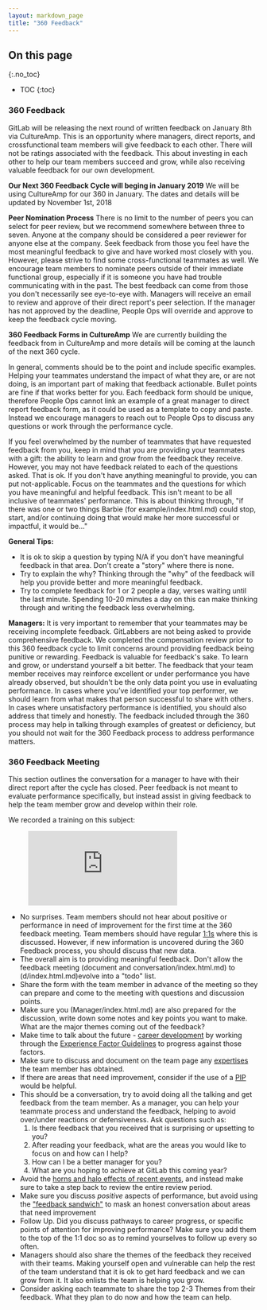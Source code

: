 ```yaml
---
layout: markdown_page
title: "360 Feedback"
---
```

## On this page
{:.no_toc}

- TOC
{:toc}


### 360 Feedback

GitLab will be releasing the next round of written feedback on January 8th via CultureAmp. This is an opportunity where managers, direct reports, and crossfunctional team members will give feedback to each other. There will not be ratings associated with the feedback. This about investing in each other to help our team members succeed and grow, while also receiving valuable feedback for our own development. 

**Our Next 360 Feedback Cycle will beging in January 2019**
We will be using CultureAmp for our 360 in January. The dates and details will be updated by November 1st, 2018


**Peer Nomination Process**
There is no limit to the number of peers you can select for peer review, but we recommend somewhere between three to seven. Anyone at the company should be considered a peer reviewer for anyone else at the company. Seek feedback from those you feel have the most meaningful feedback to give and have worked most closely with you. However, please strive to find some cross-functional teammates as well. We encourage team members to nominate peers outside of their immediate functional group, especially if it is someone you have had trouble communicating with in the past. The best feedback can come from those you don't necessarily see eye-to-eye with. Managers will receive an email to review and approve of their direct report's peer selection. If the manager has not approved by the deadline, People Ops will override and approve to keep the feedback cycle moving.

**360 Feedback Forms in CultureAmp**
We are currently building the feedback from in CultureAmp and more details will be coming at the launch of the next 360 cycle.

In general, comments should be to the point and include specific examples. Helping your teammates understand the impact of what they are, or are not doing, is an important part of making that feedback actionable. Bullet points are fine if that works better for you. Each feedback form should be unique, therefore People Ops cannot link an example of a great manager to direct report feedback form, as it could be used as a template to copy and paste. Instead we encourage managers to reach out to People Ops to discuss any questions or work through the performance cycle.

If you feel overwhelmed by the number of teammates that have requested feedback from you, keep in mind that you are providing your teammates with a gift: the ability to learn and grow from the feedback they receive. However, you may not have feedback related to each of the questions asked. That is ok. If you don't have anything meaningful to provide, you can put not-applicable. Focus on the teammates and the questions for which you have meaningful and helpful feedback. This isn't meant to be all inclusive of teammates' performance. This is about thinking through, "if there was one or two things Barbie (for example/index.html.md) could stop, start, and/or continuing doing that would make her more successful or impactful, it would be..."

**General Tips:**
* It is ok to skip a question by typing N/A if you don't have meaningful feedback in that area. Don't create a "story" where there is none.
* Try to explain the why? Thinking through the "why" of the feedback will help you provide better and more meaningful feedback.
* Try to complete feedback for 1 or 2 people a day, verses waiting until the last minute. Spending 10-20 minutes a day on this can make thinking through and writing the feedback less overwhelming.

**Managers:**
It is very important to remember that your teammates may be receiving incomplete feedback. GitLabbers are not being asked to provide comprehensive feedback. We completed the compensation review prior to this 360 feedback cycle to limit concerns around providing feedback being punitive or rewarding. Feedback is valuable for feedback's sake. To learn and grow, or understand yourself a bit better.  The feedback that your team member receives may reinforce excellent or under performance you have already observed, but shouldn't be the only data point you use in evaluating performance.  In cases where you’ve identified your top performer, we should learn from what makes that person successful to share with others. In cases where unsatisfactory performance is identified, you should also address that timely and honestly.  The feedback included through the 360 process may help in talking through examples of greatest or deficiency, but you should not wait for the 360 Feedback process to address performance matters.




### 360 Feedback Meeting

This section outlines the conversation for a manager to have with their direct report after the cycle has closed. Peer feedback is not meant to evaluate performance specifically, but instead assist in giving feedback to help the team member grow and develop within their role.

We recorded a training on this subject:

<figure class="video_container">
  <iframe src="https://www.youtube.com/embed/VK8cA8nYcoY" frameborder="0" allowfullscreen="true"> </iframe>
</figure>

* No surprises. Team members should not hear about positive or performance in need of improvement for the first time at the 360 feedback meeting. Team members should have regular [1:1s](https://github.com/daijapan/test/tree/master/leadership/1-1/index.html.md/index.html.md) where this is discussed. However, if new information is uncovered during the 360 Feedback process, you should discuss that new data.
* The overall aim is to providing meaningful feedback. Don't allow the feedback meeting (document and conversation/index.html.md) to (d/index.html.md)evolve into a "todo" list.
* Share the form with the team member in advance of the meeting so they can prepare and come to the meeting with questions and discussion points.
* Make sure you (Manager/index.html.md) are also prepared for the discussion, write down some notes and key points you want to make. What are the major themes coming out of the feedback?
* Make time to talk about the future - [career development](https://github.com/daijapan/test/tree/master/leadership/1-1/#career-development-discussion-at-the-1-1/index.html.md) by working through the [Experience Factor Guidelines](https://github.com/daijapan/test/tree/master/people-operations/global-compensation/#experience-factor-guidelines/index.html.md) to progress against those factors.
* Make sure to discuss and document on the team page any [expertises](/team/structure/#expert/index.html.md) the team member has obtained.
* If there are areas that need improvement, consider if the use of a [PIP](https://github.com/daijapan/test/tree/master/underperformance/index.html.md/index.html.md) would be helpful.
* This should be a conversation, try to avoid doing all the talking and get feedback from the team member. As a manager, you can help your teammate process and understand the feedback, helping to avoid over/under reactions or defensiveness.  Ask questions such as:
   1. Is there feedback that you received that is surprising or upsetting to you?
   1. After reading your feedback, what are the areas you would like to focus on and how can I help?
   1. How can I be a better manager for you?
   1. What are you hoping to achieve at GitLab this coming year?
* Avoid the [horns and halo effects of recent events](https://www.thebalance.com/effective-performance-review-tips-1918842/index.html.md), and instead make sure to take a step back to review the entire review period.
* Make sure you discuss _positive_ aspects of performance, but avoid using the ["feedback sandwich"](https://www.officevibe.com/blog/employee-feedback-examples/index.html.md) to mask an honest conversation about areas that need improvement
* Follow Up. Did you discuss pathways to career progress, or specific points of attention for improving performance? Make sure you add them to the top of the 1:1 doc so as to remind yourselves to follow up every so often.
* Managers should also share the themes of the feedback they received with their teams.  Making yourself open and vulnerable can help the rest of the team understand that it is ok to get hard feedback and we can grow from it.  It also enlists the team is helping you grow.
* Consider asking each teammate to share the top 2-3 Themes from their feedback. What they plan to do now and how the team can help.
